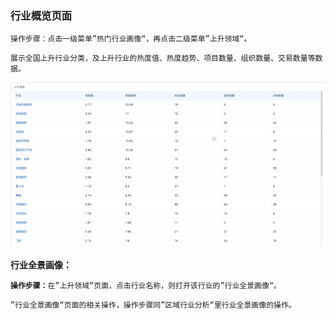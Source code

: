 ### 行业概览页面

`操作步骤：点击一级菜单”热门行业画像“，再点击二级菜单”上升领域“。`

`展示全国上升行业分类，及上升行业的热度值、热度趋势、项目数量、组织数量、交易数量等数据。`

![](/assets/ssly.png)

**行业全景画像：**

**`操作步骤：`**`在”上升领域“页面，点击行业名称，则打开该行业的”行业全景画像“。`

`”行业全景画像“页面的相关操作，操作步骤同”区域行业分析“里行业全景画像的操作。`


